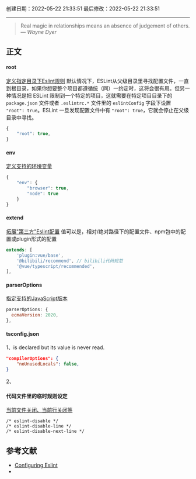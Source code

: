 
创建日期：2022-05-22 21:33:51
最后修改：2022-05-22 21:33:51
- - -
> Real magic in relationships means an absence of judgement of others.
> — <cite>Wayne Dyer</cite>

## 正文
#### root
[定义指定目录下Eslint规则](https://eslint.org/docs/user-guide/configuring/configuration-files#cascading-and-hierarchy)
默认情况下，ESLint从父级目录里寻找配置文件，一直到根目录，如果你想要整个项目都遵循统（同）一约定时，这将会很有用。但另一种情况是把 ESLint 限制到一个特定的项目，这就需要在特定项目目录下的 `package.json` 文件或者 `.eslintrc.*` 文件里的 `eslintConfig` 字段下设置 `"root": true`。ESLint 一旦发现配置文件中有 `"root": true`，它就会停止在父级目录中寻找。
```js
{
	"root": true,
}
```
#### env
[定义支持的环境变量](https://eslint.org/docs/user-guide/configuring/language-options#specifying-environments)
```js
{
	"env": {
		"browser": true,
		"node": true
    }
}
```
#### extend
[拓展"第三方"Eslint配置](https://eslint.org/docs/user-guide/configuring/configuration-files#extending-configuration-files)
值可以是，相对/绝对路径下的配置文件、npm包中的配置或plugin形式的配置
```js
extends: [  
	'plugin:vue/base',  
	'@bilibili/recommend', // bilibili代码规范  
	'@vue/typescript/recommended',  
],
```
#### parserOptions
[指定支持的JavaScript版本](https://eslint.org/docs/user-guide/configuring/language-options#specifying-parser-options)
```js
parserOptions: {  
  ecmaVersion: 2020,  
},
```
#### tsconfig.json
1、is declared but its value is never read.
```json
"compilerOptions": {
	"noUnusedLocals": false,
}
```
2、
#### 代码文件里的临时规则设定
[当前文件关闭、当前行关闭等](https://eslint.bootcss.com/docs/user-guide/configuring#disabling-rules-with-inline-comments)
```
/* eslint-disable */
/* eslint-disable-line */
/* eslint-disable-next-line */
```
## 参考文献
- [Configuring Eslint](https://eslint.bootcss.com/docs/user-guide/configuring)
- 